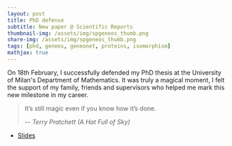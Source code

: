 ```yaml
---
layout: post
title: PhD defense
subtitle: New paper @ Scientific Reports
thumbnail-img: /assets/img/spgeneos_thumb.png
share-img: /assets/img/spgeneos_thumb.png
tags: [phd, geneos, geneonet, proteins, isomorphism]
mathjax: true
---
```


On 18th February, I successfully defended my PhD thesis at the University of Milan's Department of Mathematics.
It was truly a magical moment, I felt the support of my family, friends and supervisors who helped me mark this new milestone in my career.

> It’s still magic even if you know how it’s done.
>
> -- <cite>Terry Pratchett (A Hat Full of Sky)</cite>

- [Slides]()
